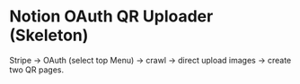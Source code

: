 # Notion OAuth QR Uploader (Skeleton)
Stripe → OAuth (select top Menu) → crawl → direct upload images → create two QR pages.
